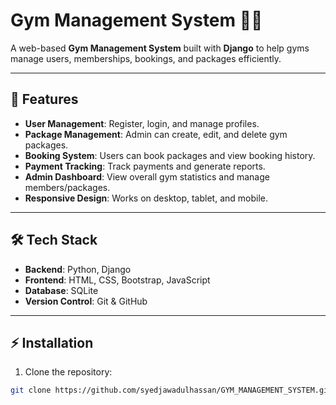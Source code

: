 # Gym Management System 🏋️‍♂️

A web-based **Gym Management System** built with **Django** to help gyms manage users, memberships, bookings, and packages efficiently.

---

## 🚀 Features

- **User Management**: Register, login, and manage profiles.  
- **Package Management**: Admin can create, edit, and delete gym packages.  
- **Booking System**: Users can book packages and view booking history.  
- **Payment Tracking**: Track payments and generate reports.  
- **Admin Dashboard**: View overall gym statistics and manage members/packages.  
- **Responsive Design**: Works on desktop, tablet, and mobile.  

---

## 🛠️ Tech Stack

- **Backend**: Python, Django  
- **Frontend**: HTML, CSS, Bootstrap, JavaScript  
- **Database**: SQLite  
- **Version Control**: Git & GitHub  

---

## ⚡ Installation

1. Clone the repository:
```bash
git clone https://github.com/syedjawadulhassan/GYM_MANAGEMENT_SYSTEM.git
